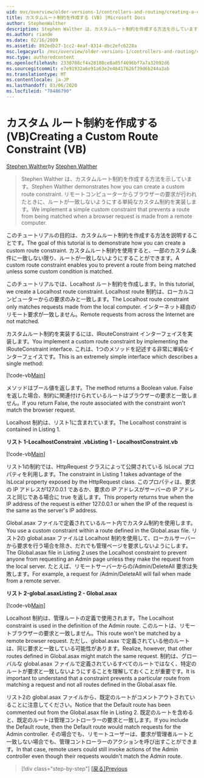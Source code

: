 ```yaml
---
uid: mvc/overview/older-versions-1/controllers-and-routing/creating-a-custom-route-constraint-vb
title: カスタムルート制約を作成する (VB) |Microsoft Docs
author: StephenWalther
description: Stephen Walther は、カスタムルート制約を作成する方法を示しています。 ルートが一致しないようにする単純なカスタム制約を実装しています...
ms.author: riande
ms.date: 02/16/2009
ms.assetid: 892edb27-1cc2-4eaf-8314-dbc2efc6228a
msc.legacyurl: /mvc/overview/older-versions-1/controllers-and-routing/creating-a-custom-route-constraint-vb
msc.type: authoredcontent
ms.openlocfilehash: 2330708cf4a28180ce8a05f4696bf7a7a32092d6
ms.sourcegitcommit: e7e91932a6e91a63e2e46417626f39d6b244a3ab
ms.translationtype: MT
ms.contentlocale: ja-JP
ms.lasthandoff: 03/06/2020
ms.locfileid: "78486790"
---
```

# <a name="creating-a-custom-route-constraint-vb"></a><span data-ttu-id="aef3e-104">カスタム ルート制約を作成する (VB)</span><span class="sxs-lookup"><span data-stu-id="aef3e-104">Creating a Custom Route Constraint (VB)</span></span>

<span data-ttu-id="aef3e-105">[Stephen Walther](https://github.com/StephenWalther)</span><span class="sxs-lookup"><span data-stu-id="aef3e-105">by [Stephen Walther](https://github.com/StephenWalther)</span></span>

> <span data-ttu-id="aef3e-106">Stephen Walther は、カスタムルート制約を作成する方法を示しています。</span><span class="sxs-lookup"><span data-stu-id="aef3e-106">Stephen Walther demonstrates how you can create a custom route constraint.</span></span> <span data-ttu-id="aef3e-107">リモートコンピューターからブラウザーの要求が行われたときに、ルートが一致しないようにする単純なカスタム制約を実装します。</span><span class="sxs-lookup"><span data-stu-id="aef3e-107">We implement a simple custom constraint that prevents a route from being matched when a browser request is made from a remote computer.</span></span>

<span data-ttu-id="aef3e-108">このチュートリアルの目的は、カスタムルート制約を作成する方法を説明することです。</span><span class="sxs-lookup"><span data-stu-id="aef3e-108">The goal of this tutorial is to demonstrate how you can create a custom route constraint.</span></span> <span data-ttu-id="aef3e-109">カスタムルート制約を使用すると、一部のカスタム条件に一致しない限り、ルートが一致しないようにすることができます。</span><span class="sxs-lookup"><span data-stu-id="aef3e-109">A custom route constraint enables you to prevent a route from being matched unless some custom condition is matched.</span></span>

<span data-ttu-id="aef3e-110">このチュートリアルでは、Localhost ルート制約を作成します。</span><span class="sxs-lookup"><span data-stu-id="aef3e-110">In this tutorial, we create a Localhost route constraint.</span></span> <span data-ttu-id="aef3e-111">Localhost route 制約は、ローカルコンピューターからの要求のみと一致します。</span><span class="sxs-lookup"><span data-stu-id="aef3e-111">The Localhost route constraint only matches requests made from the local computer.</span></span> <span data-ttu-id="aef3e-112">インターネット経由のリモート要求が一致しません。</span><span class="sxs-lookup"><span data-stu-id="aef3e-112">Remote requests from across the Internet are not matched.</span></span>

<span data-ttu-id="aef3e-113">カスタムルート制約を実装するには、IRouteConstraint インターフェイスを実装します。</span><span class="sxs-lookup"><span data-stu-id="aef3e-113">You implement a custom route constraint by implementing the IRouteConstraint interface.</span></span> <span data-ttu-id="aef3e-114">これは、1つのメソッドを記述する非常に単純なインターフェイスです。</span><span class="sxs-lookup"><span data-stu-id="aef3e-114">This is an extremely simple interface which describes a single method:</span></span>

[!code-vb[Main](creating-a-custom-route-constraint-vb/samples/sample1.vb)]

<span data-ttu-id="aef3e-115">メソッドはブール値を返します。</span><span class="sxs-lookup"><span data-stu-id="aef3e-115">The method returns a Boolean value.</span></span> <span data-ttu-id="aef3e-116">False を返した場合、制約に関連付けられているルートはブラウザーの要求と一致しません。</span><span class="sxs-lookup"><span data-stu-id="aef3e-116">If you return False, the route associated with the constraint won't match the browser request.</span></span>

<span data-ttu-id="aef3e-117">Localhost 制約は、リスト1に含まれています。</span><span class="sxs-lookup"><span data-stu-id="aef3e-117">The Localhost constraint is contained in Listing 1.</span></span>

<span data-ttu-id="aef3e-118">**リスト 1-LocalhostConstraint .vb**</span><span class="sxs-lookup"><span data-stu-id="aef3e-118">**Listing 1 - LocalhostConstraint.vb**</span></span>

[!code-vb[Main](creating-a-custom-route-constraint-vb/samples/sample2.vb)]

<span data-ttu-id="aef3e-119">リスト1の制約では、HttpRequest クラスによって公開されている IsLocal プロパティを利用します。</span><span class="sxs-lookup"><span data-stu-id="aef3e-119">The constraint in Listing 1 takes advantage of the IsLocal property exposed by the HttpRequest class.</span></span> <span data-ttu-id="aef3e-120">このプロパティは、要求の IP アドレスが127.0.0.1 であるか、要求の IP アドレスがサーバーの IP アドレスと同じである場合に true を返します。</span><span class="sxs-lookup"><span data-stu-id="aef3e-120">This property returns true when the IP address of the request is either 127.0.0.1 or when the IP of the request is the same as the server's IP address.</span></span>

<span data-ttu-id="aef3e-121">Global.asax ファイルで定義されているルート内でカスタム制約を使用します。</span><span class="sxs-lookup"><span data-stu-id="aef3e-121">You use a custom constraint within a route defined in the Global.asax file.</span></span> <span data-ttu-id="aef3e-122">リスト2の global.asax ファイルは Localhost 制約を使用して、ローカルサーバーから要求を行う場合を除き、だれでも管理ページを要求しないようにします。</span><span class="sxs-lookup"><span data-stu-id="aef3e-122">The Global.asax file in Listing 2 uses the Localhost constraint to prevent anyone from requesting an Admin page unless they make the request from the local server.</span></span> <span data-ttu-id="aef3e-123">たとえば、リモートサーバーからの/Admin/DeleteAll 要求は失敗します。</span><span class="sxs-lookup"><span data-stu-id="aef3e-123">For example, a request for /Admin/DeleteAll will fail when made from a remote server.</span></span>

<span data-ttu-id="aef3e-124">**リスト 2-global.asax**</span><span class="sxs-lookup"><span data-stu-id="aef3e-124">**Listing 2 - Global.asax**</span></span>

[!code-vb[Main](creating-a-custom-route-constraint-vb/samples/sample3.vb)]

<span data-ttu-id="aef3e-125">Localhost 制約は、管理ルートの定義で使用されます。</span><span class="sxs-lookup"><span data-stu-id="aef3e-125">The Localhost constraint is used in the definition of the Admin route.</span></span> <span data-ttu-id="aef3e-126">このルートは、リモートブラウザーの要求と一致しません。</span><span class="sxs-lookup"><span data-stu-id="aef3e-126">This route won't be matched by a remote browser request.</span></span> <span data-ttu-id="aef3e-127">ただし、global.asax で定義されている他のルートは、同じ要求と一致している可能性があります。</span><span class="sxs-lookup"><span data-stu-id="aef3e-127">Realize, however, that other routes defined in Global.asax might match the same request.</span></span> <span data-ttu-id="aef3e-128">制約は、グローバルな global.asax ファイルで定義されているすべてのルートではなく、特定のルートが要求と一致しないようにすることを理解しておくことが重要です。</span><span class="sxs-lookup"><span data-stu-id="aef3e-128">It is important to understand that a constraint prevents a particular route from matching a request and not all routes defined in the Global.asax file.</span></span>

<span data-ttu-id="aef3e-129">リスト2の global.asax ファイルから、既定のルートがコメントアウトされていることに注意してください。</span><span class="sxs-lookup"><span data-stu-id="aef3e-129">Notice that the Default route has been commented out from the Global.asax file in Listing 2.</span></span> <span data-ttu-id="aef3e-130">既定のルートを含めると、既定のルートは管理コントローラーの要求と一致します。</span><span class="sxs-lookup"><span data-stu-id="aef3e-130">If you include the Default route, then the Default route would match requests for the Admin controller.</span></span> <span data-ttu-id="aef3e-131">その場合でも、リモートユーザーは、要求が管理者ルートと一致しない場合でも、管理コントローラーのアクションを呼び出すことができます。</span><span class="sxs-lookup"><span data-stu-id="aef3e-131">In that case, remote users could still invoke actions of the Admin controller even though their requests wouldn't match the Admin route.</span></span>

> [!div class="step-by-step"]
> <span data-ttu-id="aef3e-132">[[戻る]](creating-a-route-constraint-vb.md)</span><span class="sxs-lookup"><span data-stu-id="aef3e-132">[Previous](creating-a-route-constraint-vb.md)</span></span>
